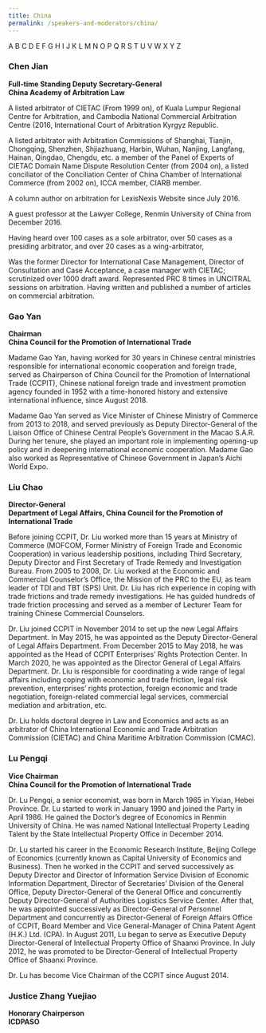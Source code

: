 ```yaml
---
title: China
permalink: /speakers-and-moderators/china/
---
```


A B C D E F G H I J K L M N O P Q R S T U V W X Y Z 

### Chen Jian<br>
**Full-time Standing Deputy Secretary-General<br>
China Academy of Arbitration Law**

A listed arbitrator of CIETAC (From 1999 on), of Kuala Lumpur Regional Centre for Arbitration, and Cambodia National Commercial Arbitration Centre (2016, International Court of Arbitration Kyrgyz Republic. 

A listed arbitrator with Arbitration Commissions of Shanghai, Tianjin, Chongqing, Shenzhen, Shjiazhuang, Harbin, Wuhan, Nanjing, Langfang, Hainan, Qingdao, Chengdu, etc. a member of the Panel of Experts of CIETAC Domain Name Dispute Resolution Center (from 2004 on), a listed conciliator of the Conciliation Center of China Chamber of International Commerce (from 2002 on), ICCA member, CIARB member.

A column author on arbitration for LexisNexis Website since July 2016.

A guest professor at the Lawyer College, Renmin University of China from December 2016.

Having heard over 100 cases as a sole arbitrator, over 50 cases as a presiding arbitrator, and over 20 cases as a wing-arbitrator,

Was the former Director for International Case Management, Director of Consultation and Case Acceptance, a case manager with CIETAC; scrutinized over 1000 draft award. Represented PRC 8 times in UNCITRAL sessions on arbitration. Having written and published a number of articles on commercial arbitration.


### Gao Yan
**Chairman<br>
China Council for the Promotion of International Trade**<br>

Madame Gao Yan, having worked for 30 years in Chinese central ministries responsible for international economic cooperation and foreign trade, served as Chairperson of China Council for the Promotion of International Trade (CCPIT), Chinese national foreign trade and investment promotion agency founded in 1952 with a time-honored history and extensive international influence, since August 2018.

Madame Gao Yan served as Vice Minister of Chinese Ministry of Commerce from 2013 to 2018, and served previously as Deputy Director-General of the Liaison Office of Chinese Central People’s Government in the Macao S.A.R. During her tenure, she played an important role in implementing opening-up policy and in deepening international economic cooperation. Madame Gao also worked as Representative of Chinese Government in Japan’s Aichi World Expo.

### Liu Chao
**Director-General<br>
Department of Legal Affairs, China Council for the Promotion of International Trade**

Before joining CCPIT, Dr. Liu worked more than 15 years at Ministry of Commerce (MOFCOM, Former Ministry of Foreign Trade and Economic Cooperation) in various leadership positions, including Third Secretary, Deputy Director and First Secretary of Trade Remedy and Investigation Bureau. From 2005 to 2008, Dr. Liu worked at the Economic and Commercial Counselor’s Office, the Mission of the PRC to the EU, as team leader of TDI and TBT (SPS) Unit. Dr. Liu has rich experience in coping with trade frictions and trade remedy investigations. He has guided hundreds of trade friction processing and served as a member of Lecturer Team for training Chinese Commercial Counselors.

Dr. Liu joined CCPIT in November 2014 to set up the new Legal Affairs Department. In May 2015, he was appointed as the Deputy Director-General of Legal Affairs Department. From December 2015 to May 2018, he was appointed as the Head of CCPIT Enterprises’ Rights Protection Center. In March 2020, he was appointed as the Director General of Legal Affairs Department. Dr. Liu is responsible for coordinating a wide range of legal affairs including coping with economic and trade friction, legal risk prevention, enterprises’ rights protection, foreign economic and trade negotiation, foreign-related commercial legal services, commercial mediation and arbitration, etc.

Dr. Liu holds doctoral degree in Law and Economics and acts as an arbitrator of China International Economic and Trade Arbitration Commission (CIETAC) and China Maritime Arbitration Commission (CMAC).


### Lu Pengqi
**Vice Chairman<br>
China Council for the Promotion of International Trade**<br>

Dr. Lu Pengqi, a senior economist, was born in March 1965 in Yixian, Hebei Province. Dr. Lu started to work in January 1990 and joined the Party in April 1986. He gained the Doctor’s degree of Economics in Renmin University of China. He was named National Intellectual Property Leading Talent by the State Intellectual Property Office in December 2014.

Dr. Lu started his career in the Economic Research Institute, Beijing College of Economics (currently known as Capital University of Economics and Business). Then he worked in the CCPIT and served successively as Deputy Director and Director of Information Service Division of Economic Information Department, Director of Secretaries’ Division of the General Office, Deputy Director-General of the General Office and concurrently Deputy Director-General of Authorities Logistics Service Center. After that, he was appointed successively as Director-General of Personnel Department and concurrently as Director-General of Foreign Affairs Office of CCPIT, Board Member and Vice General-Manager of China Patent Agent (H.K.) Ltd. (CPA). In August 2011, Lu began to serve as Executive Deputy Director-General of Intellectual Property Office of Shaanxi Province. In July 2012, he was promoted to be Director-General of Intellectual Property Office of Shaanxi Province.

Dr. Lu has become Vice Chairman of the CCPIT since August 2014.

### Justice Zhang Yuejiao
**Honorary Chairperson<br>
ICDPASO**<br>
